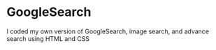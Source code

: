 # GoogleSearch
I coded my own version of GoogleSearch, image search, and advance search using HTML and CSS
